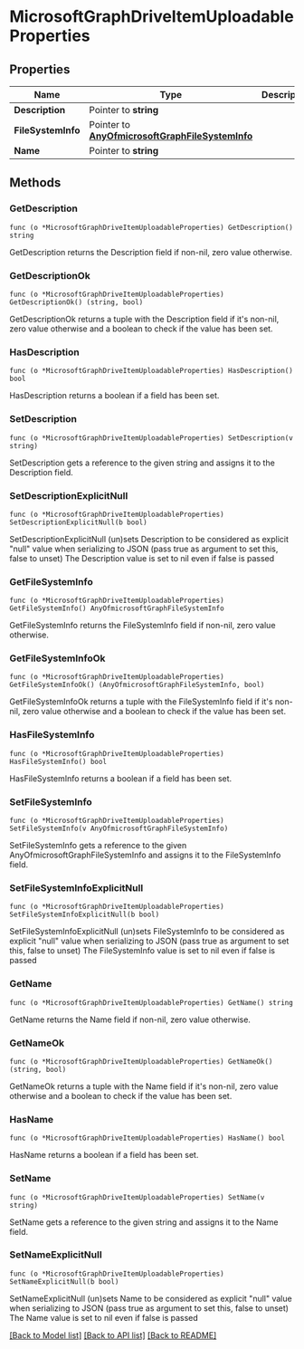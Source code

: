 # MicrosoftGraphDriveItemUploadableProperties

## Properties

Name | Type | Description | Notes
------------ | ------------- | ------------- | -------------
**Description** | Pointer to **string** |  | [optional] 
**FileSystemInfo** | Pointer to [**AnyOfmicrosoftGraphFileSystemInfo**](anyOf&lt;microsoft.graph.fileSystemInfo&gt;.md) |  | [optional] 
**Name** | Pointer to **string** |  | [optional] 

## Methods

### GetDescription

`func (o *MicrosoftGraphDriveItemUploadableProperties) GetDescription() string`

GetDescription returns the Description field if non-nil, zero value otherwise.

### GetDescriptionOk

`func (o *MicrosoftGraphDriveItemUploadableProperties) GetDescriptionOk() (string, bool)`

GetDescriptionOk returns a tuple with the Description field if it's non-nil, zero value otherwise
and a boolean to check if the value has been set.

### HasDescription

`func (o *MicrosoftGraphDriveItemUploadableProperties) HasDescription() bool`

HasDescription returns a boolean if a field has been set.

### SetDescription

`func (o *MicrosoftGraphDriveItemUploadableProperties) SetDescription(v string)`

SetDescription gets a reference to the given string and assigns it to the Description field.

### SetDescriptionExplicitNull

`func (o *MicrosoftGraphDriveItemUploadableProperties) SetDescriptionExplicitNull(b bool)`

SetDescriptionExplicitNull (un)sets Description to be considered as explicit "null" value
when serializing to JSON (pass true as argument to set this, false to unset)
The Description value is set to nil even if false is passed
### GetFileSystemInfo

`func (o *MicrosoftGraphDriveItemUploadableProperties) GetFileSystemInfo() AnyOfmicrosoftGraphFileSystemInfo`

GetFileSystemInfo returns the FileSystemInfo field if non-nil, zero value otherwise.

### GetFileSystemInfoOk

`func (o *MicrosoftGraphDriveItemUploadableProperties) GetFileSystemInfoOk() (AnyOfmicrosoftGraphFileSystemInfo, bool)`

GetFileSystemInfoOk returns a tuple with the FileSystemInfo field if it's non-nil, zero value otherwise
and a boolean to check if the value has been set.

### HasFileSystemInfo

`func (o *MicrosoftGraphDriveItemUploadableProperties) HasFileSystemInfo() bool`

HasFileSystemInfo returns a boolean if a field has been set.

### SetFileSystemInfo

`func (o *MicrosoftGraphDriveItemUploadableProperties) SetFileSystemInfo(v AnyOfmicrosoftGraphFileSystemInfo)`

SetFileSystemInfo gets a reference to the given AnyOfmicrosoftGraphFileSystemInfo and assigns it to the FileSystemInfo field.

### SetFileSystemInfoExplicitNull

`func (o *MicrosoftGraphDriveItemUploadableProperties) SetFileSystemInfoExplicitNull(b bool)`

SetFileSystemInfoExplicitNull (un)sets FileSystemInfo to be considered as explicit "null" value
when serializing to JSON (pass true as argument to set this, false to unset)
The FileSystemInfo value is set to nil even if false is passed
### GetName

`func (o *MicrosoftGraphDriveItemUploadableProperties) GetName() string`

GetName returns the Name field if non-nil, zero value otherwise.

### GetNameOk

`func (o *MicrosoftGraphDriveItemUploadableProperties) GetNameOk() (string, bool)`

GetNameOk returns a tuple with the Name field if it's non-nil, zero value otherwise
and a boolean to check if the value has been set.

### HasName

`func (o *MicrosoftGraphDriveItemUploadableProperties) HasName() bool`

HasName returns a boolean if a field has been set.

### SetName

`func (o *MicrosoftGraphDriveItemUploadableProperties) SetName(v string)`

SetName gets a reference to the given string and assigns it to the Name field.

### SetNameExplicitNull

`func (o *MicrosoftGraphDriveItemUploadableProperties) SetNameExplicitNull(b bool)`

SetNameExplicitNull (un)sets Name to be considered as explicit "null" value
when serializing to JSON (pass true as argument to set this, false to unset)
The Name value is set to nil even if false is passed

[[Back to Model list]](../README.md#documentation-for-models) [[Back to API list]](../README.md#documentation-for-api-endpoints) [[Back to README]](../README.md)


